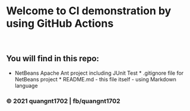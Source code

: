 # Welcome to CI demonstration by using GitHub Actions
​
## You will find in this repo:

* NetBeans Apache Ant project including JUnit Test
​* .gitignore file for NetBeans project
​* README.md - this file itself - using Markdown language

### © 2021 quangnt1702 | fb/quangnt1702